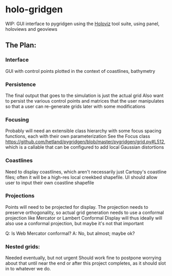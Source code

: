 # holo-gridgen
WIP: GUI interface to pygridgen using the [Holoviz](holoviz.org) tool suite, using panel, holoviews and geoviews

## The Plan: 

### Interface
GUI with control points plotted in the context of coastlines, bathymetry

### Persistence
The final output that goes to the simulation is just the actual grid
Also want to persist the various control points and matrices that the user manipulates so that a user can re-generate grids later with some modifications

### Focusing
Probably will need an extensible class hierarchy with some focus spacing functions, each with their own parameterization
See the Focus class https://github.com/hetland/pygridgen/blob/master/pygridgen/grid.py#L512, which is a callable that can be configured to add local Gaussian distortions

### Coastlines
Need to display coastlines, which aren't necessarily just Cartopy's coastline files; often it will be a high-res local creekbed shapefile.
UI should allow user to input their own coastline shapefile

### Projections
Points will need to be projected for display.
The projection needs to preserve orthogonality, so actual grid generation needs to use a conformal projection like Mercator or Lambert Conformal
Display will thus ideally will also use a conformal projection, but maybe it's not that important

Q: Is Web Mercator conformal? A: No, but almost; maybe ok?

### Nested grids:
Needed eventually, but not urgent
Should work fine to postpone worrying about that until near the end or after this project completes, as it should slot in to whatever we do.
